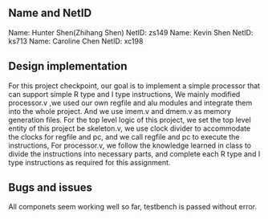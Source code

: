 ## Name and NetID
Name: Hunter Shen(Zhihang Shen) NetID: zs149
Name: Kevin Shen            NetID: ks713
Name: Caroline Chen         NetID: xc198
## Design implementation 
For this project checkpoint, our goal is to implement a simple processor that can support simple R type and I type instructions, We mainly modified processor.v ,we used our own regfile and alu modules and integrate them into the whole project. And we use imem.v and dmem.v as memory generation files. For the top level logic of this project, we set the top level entity of this project be skeleton.v, we use clock divider to accommodate the clocks for regfile and pc, and we call regfile and pc to execute the instructions, For processor.v, we follow the knowledge learned in class to divide the instructions into necessary parts, and complete each R type and I type instructions as required for this assignment.
## Bugs and issues
All componets seem working well so far, testbench is passed without error.

